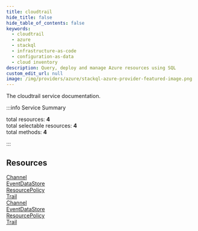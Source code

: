 ```yaml
---
title: cloudtrail
hide_title: false
hide_table_of_contents: false
keywords:
  - cloudtrail
  - azure
  - stackql
  - infrastructure-as-code
  - configuration-as-data
  - cloud inventory
description: Query, deploy and manage Azure resources using SQL
custom_edit_url: null
image: /img/providers/azure/stackql-azure-provider-featured-image.png
---
```


The cloudtrail service documentation.

:::info Service Summary

<div class="row">
<div class="providerDocColumn">
<span>total resources:&nbsp;<b>4</b></span><br />
<span>total selectable resources:&nbsp;<b>4</b></span><br />
<span>total methods:&nbsp;<b>4</b></span><br />
</div>
</div>

:::

## Resources
<div class="row">
<div class="providerDocColumn">
<a href="/providers/azure/cloudtrail/Channel/">Channel</a><br />
<a href="/providers/azure/cloudtrail/EventDataStore/">EventDataStore</a><br />
<a href="/providers/azure/cloudtrail/ResourcePolicy/">ResourcePolicy</a><br />
<a href="/providers/azure/cloudtrail/Trail/">Trail</a>
</div>
<div class="providerDocColumn">
<a href="/providers/azure/cloudtrail/Channel/">Channel</a><br />
<a href="/providers/azure/cloudtrail/EventDataStore/">EventDataStore</a><br />
<a href="/providers/azure/cloudtrail/ResourcePolicy/">ResourcePolicy</a><br />
<a href="/providers/azure/cloudtrail/Trail/">Trail</a>
</div>
</div>